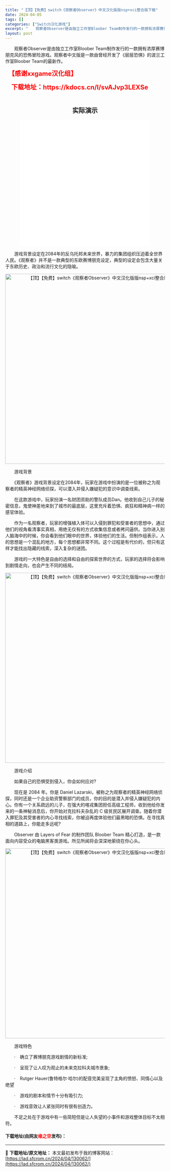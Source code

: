 ```yaml
---
title: "【顶】【免费】switch《观察者Observer》中文汉化版版nsp+xci整合版下载"
date: 2024-04-05
tags: []
categories: ["Switch汉化游戏"]
excerpt: "　　观察者Observer是由独立工作室Bloober Team制作发行的一款拥有浓厚赛博朋克风的恐怖冒险游戏。观察者中文版是一款由曾经开发了《层层恐惧》的波兰工作室Bloober Team的最新作。 &nbsp; 【感谢xxgame汉化组】 &nbsp; &nbsp; 下载地址：https://k&hellip;"
layout: post
---
```


 <p>　　观察者Observer是由独立工作室Bloober Team制作发行的一款拥有浓厚赛博朋克风的恐怖冒险游戏。观察者中文版是一款由曾经开发了《层层恐惧》的波兰工作室Bloober Team的最新作。</p> <p><strong><span style="color:#FF0000;"><span style="font-size:20px;">&nbsp; 【感谢xxgame汉化组】</span></span></strong></p> <p><strong><span style="color:#FF0000;"><span style="font-size:20px;">&nbsp; &nbsp; 下载地址：https://kdocs.cn/l/svAJvp3LEXSe</span></span></strong></p> <p>&nbsp;</p> <p style="text-align: center;"><strong><span style="font-size:20px;">实际演示</span></strong></p> <p style="text-align: center;"><iframe allowfullscreen="true" border="0" frameborder="0" framespacing="0" height="400" scrolling="no" src="//player.bilibili.com/player.html?aid=42413234&amp;bvid=BV1Kb411C7cT&amp;cid=74430508&amp;page=1" width="410"></iframe></p> <p>　　游戏背景设定在2084年的反乌托邦未来世界，暴力的集团组织压迫着全世界人民。《观察者》并不是一款典型的东欧赛博朋克设定，典型的设定会包含大量关于东欧历史、政治和流行文化的隐喻。</p> <p align="center"><img align="" border="0" src="http://8.pic.pc6.com/thumb/up/2017-8/20178169557669088524580_600_0.png" width="600" alt="【顶】【免费】switch《观察者Observer》中文汉化版版nsp+xci整合版下载" /></p> <p>　　游戏背景</p> <p>　　《观察者》游戏背景设定在2084年，玩家在游戏中扮演的是一位被称之为观察者的精英神经网络侦探，可以潜入并侵入嫌疑犯的意识中调查线索。</p> <p>　　在这款游戏中，玩家扮演一名财团资助的警队成员Dan。他收到自己儿子的秘密信息，鬼使神差地来到了城市的最底层，这里充斥着恐惧、疯狂和精神病一样的感官体验。</p> <p>　　作为一名观察者，玩家的增强植入体可以入侵到罪犯和受害者的思想中，通过他们的视角看清事实真相，用绝无仅有的方式收集信息或者拷问逼供。当你进入别人脑海中的时候，你会看到他们眼中的世界，体验他们的生活。但制作组表示，人的思想是一个混乱的地方，每个思想都非常不同。这个过程是有代价的，但只有这样才能找出隐藏的线索，深入复杂的谜团。</p> <p>　　游戏的一大特色是自由的选择和自由的探索世界的方式，玩家的选择将会影响到剧情走向，也会产生不同的结局。</p> <p align="center"><img align="" border="0" src="http://8.pic.pc6.com/thumb/up/2017-8/201781695524502796715500_600_0.png" width="600" alt="【顶】【免费】switch《观察者Observer》中文汉化版版nsp+xci整合版下载" /></p> <p>　　游戏介绍</p> <p>　　如果自己的恐惧受到侵入，你会如何应对?</p> <p>　　现在是 2084 年。你是 Daniel Lazarski，被称之为观察者的精英神经网络侦探，同时还是一个企业助资警察部门的成员，你的目的是潜入并侵入嫌疑犯的内心。你有一个关系疏远的儿子，在强大的喀戎集团担任高级工程师，收到他给你发来的一条神秘消息后，你开始对克拉科夫杂乱的 C 级贫民区展开调查。随着你潜入罪犯及其受害者的内心寻找线索，你被迫再度体验他们最黑暗的恐惧。在寻找真相的道路上，你能走多远呢?</p> <p>　　Observer 由 Layers of Fear 的制作团队 Bloober Team 精心打造，是一款面向内容受众的电脑黑客类游戏。所见所闻将会深深地萦绕在你心头。</p> <p align="center"><img align="" border="0" src="http://8.pic.pc6.com/thumb/up/2017-8/201781695529579124230150_600_0.png" width="600" alt="【顶】【免费】switch《观察者Observer》中文汉化版版nsp+xci整合版下载" /></p> <p>　　游戏特色</p> <p>　　&middot;　确立了赛博朋克游戏剧情的新标准;</p> <p>　　&middot;　呈现了让人叹为观止的未来克拉科夫城市景象;</p> <p>　　&middot;　Rutger Hauer(鲁特格尔&middot;哈尔)的配音完美呈现了主角的愤怒、同情心以及绝望</p> <p>　　&middot;　游戏的剧本和情节十分有吸引力;</p> <p>　　&middot;　游戏音效让人紧张同时有很有创造力。</p> <p>　　不足之处在于游戏中有一些简短但是让人失望的小事件和游戏整体目标不太相符。</p> <p><h4>下载地址(由网友<font color="red">缘之空</font>发布)：</h4></p> 

---
📖 **下载地址/原文地址：** 本文最初发布于我的博客网站：[https://lad.sfcrom.cn/2024/04/130062/](https://lad.sfcrom.cn/2024/04/130062/)
